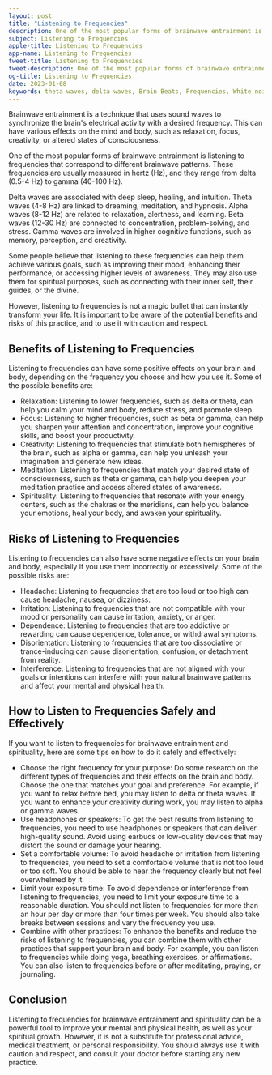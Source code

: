 ```yaml
---
layout: post
title: "Listening to Frequencies"
description: One of the most popular forms of brainwave entrainment is listening to frequencies that correspond to different brainwave patterns. These frequencies are usually measured in hertz (Hz), and they range from delta (0.5-4 Hz) to gamma (40-100 Hz).
subject: Listening to Frequencies
apple-title: Listening to Frequencies
app-name: Listening to Frequencies
tweet-title: Listening to Frequencies
tweet-description: One of the most popular forms of brainwave entrainment is listening to frequencies that correspond to different brainwave patterns. These frequencies are usually measured in hertz (Hz), and they range from delta (0.5-4 Hz) to gamma (40-100 Hz).
og-title: Listening to Frequencies
date: 2023-01-08
keywords: theta waves, delta waves, Brain Beats, Frequencies, White noise, brainwave entrainment, sound therapy, binaural beats youtube, frequency benefits
---
```



Brainwave entrainment is a technique that uses sound waves to synchronize the brain's electrical activity with a desired frequency. This can have various effects on the mind and body, such as relaxation, focus, creativity, or altered states of consciousness.

One of the most popular forms of brainwave entrainment is listening to frequencies that correspond to different brainwave patterns. These frequencies are usually measured in hertz (Hz), and they range from delta (0.5-4 Hz) to gamma (40-100 Hz).

Delta waves are associated with deep sleep, healing, and intuition. Theta waves (4-8 Hz) are linked to dreaming, meditation, and hypnosis. Alpha waves (8-12 Hz) are related to relaxation, alertness, and learning. Beta waves (12-30 Hz) are connected to concentration, problem-solving, and stress. Gamma waves are involved in higher cognitive functions, such as memory, perception, and creativity.

Some people believe that listening to these frequencies can help them achieve various goals, such as improving their mood, enhancing their performance, or accessing higher levels of awareness. They may also use them for spiritual purposes, such as connecting with their inner self, their guides, or the divine.

However, listening to frequencies is not a magic bullet that can instantly transform your life. It is important to be aware of the potential benefits and risks of this practice, and to use it with caution and respect.

## Benefits of Listening to Frequencies

Listening to frequencies can have some positive effects on your brain and body, depending on the frequency you choose and how you use it. Some of the possible benefits are:

- Relaxation: Listening to lower frequencies, such as delta or theta, can help you calm your mind and body, reduce stress, and promote sleep.
- Focus: Listening to higher frequencies, such as beta or gamma, can help you sharpen your attention and concentration, improve your cognitive skills, and boost your productivity.
- Creativity: Listening to frequencies that stimulate both hemispheres of the brain, such as alpha or gamma, can help you unleash your imagination and generate new ideas.
- Meditation: Listening to frequencies that match your desired state of consciousness, such as theta or gamma, can help you deepen your meditation practice and access altered states of awareness.
- Spirituality: Listening to frequencies that resonate with your energy centers, such as the chakras or the meridians, can help you balance your emotions, heal your body, and awaken your spirituality.

## Risks of Listening to Frequencies

Listening to frequencies can also have some negative effects on your brain and body, especially if you use them incorrectly or excessively. Some of the possible risks are:

- Headache: Listening to frequencies that are too loud or too high can cause headache, nausea, or dizziness.
- Irritation: Listening to frequencies that are not compatible with your mood or personality can cause irritation, anxiety, or anger.
- Dependence: Listening to frequencies that are too addictive or rewarding can cause dependence, tolerance, or withdrawal symptoms.
- Disorientation: Listening to frequencies that are too dissociative or trance-inducing can cause disorientation, confusion, or detachment from reality.
- Interference: Listening to frequencies that are not aligned with your goals or intentions can interfere with your natural brainwave patterns and affect your mental and physical health.

## How to Listen to Frequencies Safely and Effectively

If you want to listen to frequencies for brainwave entrainment and spirituality, here are some tips on how to do it safely and effectively:

- Choose the right frequency for your purpose: Do some research on the different types of frequencies and their effects on the brain and body. Choose the one that matches your goal and preference. For example, if you want to relax before bed, you may listen to delta or theta waves. If you want to enhance your creativity during work, you may listen to alpha or gamma waves.
- Use headphones or speakers: To get the best results from listening to frequencies, you need to use headphones or speakers that can deliver high-quality sound. Avoid using earbuds or low-quality devices that may distort the sound or damage your hearing.
- Set a comfortable volume: To avoid headache or irritation from listening to frequencies, you need to set a comfortable volume that is not too loud or too soft. You should be able to hear the frequency clearly but not feel overwhelmed by it.
- Limit your exposure time: To avoid dependence or interference from listening to frequencies, you need to limit your exposure time to a reasonable duration. You should not listen to frequencies for more than an hour per day or more than four times per week. You should also take breaks between sessions and vary the frequency you use.
- Combine with other practices: To enhance the benefits and reduce the risks of listening to frequencies, you can combine them with other practices that support your brain and body. For example, you can listen to frequencies while doing yoga, breathing exercises, or affirmations. You can also listen to frequencies before or after meditating, praying, or journaling.

## Conclusion

Listening to frequencies for brainwave entrainment and spirituality can be a powerful tool to improve your mental and physical health, as well as your spiritual growth. However, it is not a substitute for professional advice, medical treatment, or personal responsibility. You should always use it with caution and respect, and consult your doctor before starting any new practice.